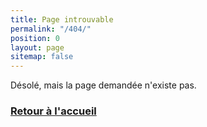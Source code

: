 ```yaml
---
title: Page introuvable
permalink: "/404/"
position: 0
layout: page
sitemap: false
---
```


Désolé, mais la page demandée n'existe pas.

<h3><a class="button" href="/">Retour à l'accueil</a></h3>


